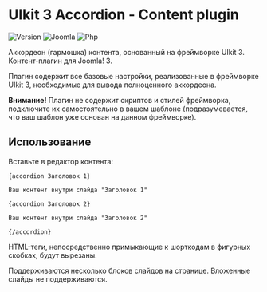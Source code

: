 # UIkit 3 Accordion - Content plugin

![Version](https://img.shields.io/badge/VERSION-1.1.1-0366d6.svg?style=for-the-badge)
![Joomla](https://img.shields.io/badge/joomla-3.7+-1A3867.svg?style=for-the-badge)
![Php](https://img.shields.io/badge/php-5.6+-8892BF.svg?style=for-the-badge)

Аккордеон (гармошка) контента, основанный на фреймворке UIkit 3. Контент-плагин для Joomla! 3.

Плагин содержит все базовые настройки, реализованные в фреймворке UIkit 3, необходимые для вывода полноценного аккордеона.

**Внимание!** Плагин не содержит скриптов и стилей фреймворка, подключите их самостоятельно в вашем шаблоне (подразумевается, что ваш шаблон уже основан на данном фреймворке).

## Использование

Вставьте в редактор контента:

```text
{accordion Заголовок 1}

Ваш контент внутри слайда "Заголовок 1"

{accordion Заголовок 2}

Ваш контент внутри слайда "Заголовок 2"

{/accordion}
```

HTML-теги, непосредственно примыкающие к шорткодам в фигурных скобках, будут вырезаны.

Поддерживаются несколько блоков слайдов на странице. Вложенные слайды не поддерживаются.
